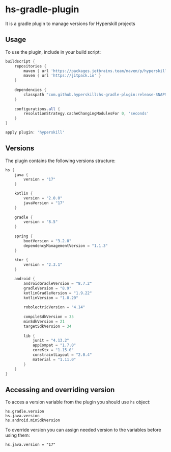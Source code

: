 # hs-gradle-plugin

It is a gradle plugin to manage versions for Hyperskill projects

## Usage

To use the plugin, include in your build script:

```gradle
buildscript {
    repositories {
        maven { url 'https://packages.jetbrains.team/maven/p/hyperskill-hs-test/maven' }
        maven { url 'https://jitpack.io' }
    }
    
    dependencies {
        classpath "com.github.hyperskill:hs-gradle-plugin:release-SNAPSHOT"
    }
    
    configurations.all {
        resolutionStrategy.cacheChangingModulesFor 0, 'seconds'
    }
}

apply plugin: 'hyperskill'
```

## Versions

The plugin contains the following versions structure:

```gradle
hs {
    java {
        version = "17"
    }

    kotlin {
        version = "2.0.0"
        javaVersion = "17"
    }
    
    gradle {
        version = "8.5"
    }
    
    spring {
        bootVersion = "3.2.0"
        dependencyManagementVersion = "1.1.3"
    }
    
    ktor {
        version = "2.3.1"
    }

    android {
        androidGradleVersion = "8.7.2"
        gradleVersion = "8.9"
        kotlinGradleVersion = "1.9.22"
        kotlinVersion = "1.8.20"
    
        robolectricVersion = "4.14"
    
        compileSdkVersion = 35
        minSdkVersion = 21
        targetSdkVersion = 34
        
        lib {
            junit = "4.13.2"
            appCompat = "1.7.0"
            coreKtx = "1.15.0"
            constraintLayout = "2.0.4"
            material = "1.11.0"
        }
    }
}
```

## Accessing and overriding version

To acces a version variable from the plugin you should use `hs` object:

```
hs.gradle.version
hs.java.version
hs.android.minSdkVersion
```

To override version you can assign needed version to the variables before using them:

```
hs.java.version = "17"
```

